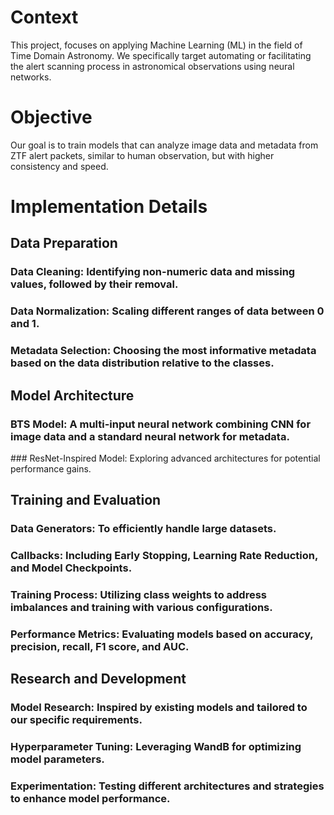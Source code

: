 # Context
This project, focuses on applying Machine Learning (ML) in the field of Time Domain Astronomy. We specifically target automating or facilitating the alert scanning process in astronomical observations using neural networks.

# Objective
Our goal is to train models that can analyze image data and metadata from ZTF alert packets, similar to human observation, but with higher consistency and speed.

# Implementation Details
## Data Preparation
### Data Cleaning: Identifying non-numeric data and missing values, followed by their removal.
### Data Normalization: Scaling different ranges of data between 0 and 1.
### Metadata Selection: Choosing the most informative metadata based on the data distribution relative to the classes.
## Model Architecture
### BTS Model: A multi-input neural network combining CNN for image data and a standard neural network for metadata.
### ResNet-Inspired Model: Exploring advanced architectures for potential performance gains.
## Training and Evaluation
### Data Generators: To efficiently handle large datasets.
### Callbacks: Including Early Stopping, Learning Rate Reduction, and Model Checkpoints.
### Training Process: Utilizing class weights to address imbalances and training with various configurations.
### Performance Metrics: Evaluating models based on accuracy, precision, recall, F1 score, and AUC.
## Research and Development
### Model Research: Inspired by existing models and tailored to our specific requirements.
### Hyperparameter Tuning: Leveraging WandB for optimizing model parameters.
### Experimentation: Testing different architectures and strategies to enhance model performance.
